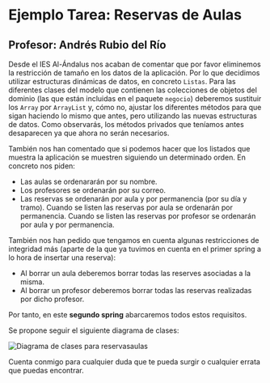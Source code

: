 # Ejemplo Tarea: Reservas de Aulas
## Profesor: Andrés Rubio del Río

Desde el IES Al-Ándalus nos acaban de comentar que por favor eliminemos la restricción de tamaño en los datos de la aplicación. Por lo que decidimos utilizar estructuras dinámicas de datos, en concreto `Listas`. Para las diferentes clases del modelo que contienen las colecciones de objetos del dominio (las que están incluidas en el paquete `negocio`) deberemos sustituir los `Array` por `ArrayList` y, cómo no, ajustar los diferentes métodos para que sigan haciendo lo mismo que antes, pero utilizando las nuevas estructuras de datos. Como observarás, los métodos privados que teníamos antes desaparecen ya que ahora no serán necesarios.

También nos han comentado que si podemos hacer que los listados que muestra la aplicación se muestren siguiendo un determinado orden. En concreto nos piden:

- Las aulas se ordenararán por su nombre.
- Los profesores se ordenarán por su correo.
- Las reservas se ordenarán por aula y por permanencia (por su día y tramo). Cuando se listen las reservas por aula se ordenarán por permanencia. Cuando se listen las reservas por profesor se ordenarán por aula y por permanencia.

También nos han pedido que tengamos en cuenta algunas restricciones de integridad más (aparte de la que ya tuvimos en cuenta en el primer spring a lo hora de insertar una reserva):

- Al borrar un aula deberemos borrar todas las reserves asociadas a la misma.
- Al borrar un profesor deberemos borrar todas las reservas realizadas por dicho profesor.

Por tanto, en este **segundo spring** abarcaremos todos estos requisitos.

Se propone seguir el siguiente diagrama de clases:

![Diagrama de clases para reservasaulas](src/main/resources/org/iesalandalus/programacion/reservasaulas/reservasAulas.png)

Cuenta conmigo para cualquier duda que te pueda surgir o cualquier errata que puedas encontrar.


